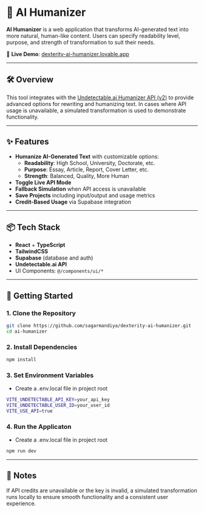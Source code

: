 # 🤖 AI Humanizer

**AI Humanizer** is a web application that transforms AI-generated text into more natural, human-like content. Users can specify readability level, purpose, and strength of transformation to suit their needs.

🔗 **Live Demo**: [dexterity-ai-humanizer.lovable.app](https://dexterity-ai-humanizer.lovable.app/)

---

## 🛠️ Overview

This tool integrates with the [Undetectable.ai Humanizer API (v2)](https://help.undetectable.ai/en/article/humanization-api-v2-p28b2n/) to provide advanced options for rewriting and humanizing text. In cases where API usage is unavailable, a simulated transformation is used to demonstrate functionality.

---

## ✨ Features

- **Humanize AI-Generated Text** with customizable options:
  - **Readability**: High School, University, Doctorate, etc.
  - **Purpose**: Essay, Article, Report, Cover Letter, etc.
  - **Strength**: Balanced, Quality, More Human
- **Toggle Live API Mode**
- **Fallback Simulation** when API access is unavailable
- **Save Projects** including input/output and usage metrics
- **Credit-Based Usage** via Supabase integration

---

## 📦 Tech Stack

- **React** + **TypeScript**
- **TailwindCSS** 
- **Supabase** (database and auth)
- **Undetectable.ai API**
- UI Components: `@/components/ui/*`

---

## 🚀 Getting Started

### 1. Clone the Repository

```bash
git clone https://github.com/sagarmandiya/dexterity-ai-humanizer.git
cd ai-humanizer
```

### 2. Install Dependencies

```bash
npm install
```

### 3. Set Environment Variables
- Create a .env.local file in project root

```bash
VITE_UNDETECTABLE_API_KEY=your_api_key
VITE_UNDETECTABLE_USER_ID=your_user_id
VITE_USE_API=true
```

### 4. Run the Applicaton
- Create a .env.local file in project root

```bash
npm run dev
```

---

## 🧪 Notes

If API credits are unavailable or the key is invalid, a simulated transformation runs locally to ensure smooth functionality and a consistent user experience.
